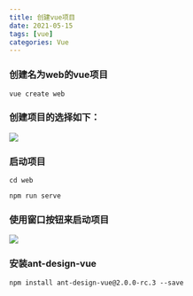 ```yaml
---
title: 创建vue项目
date: 2021-05-15
tags: [vue]
categories: Vue
---
```


### 创建名为web的vue项目

```shell
vue create web
```

### 创建项目的选择如下：

<img src="https://cos-1301609895.cos.ap-nanjing.myqcloud.com/create-vue1.png"/>

### 启动项目

```shell
cd web
```

```shell
npm run serve
```

### 使用窗口按钮来启动项目

<img src="https://cos-1301609895.cos.ap-nanjing.myqcloud.com/create-vue2.png"/>



### 安装ant-design-vue

```shell
npm install ant-design-vue@2.0.0-rc.3 --save
```

